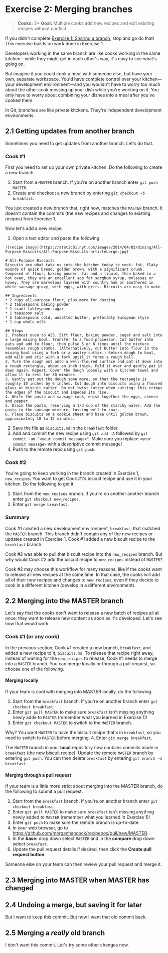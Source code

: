 # Exercise 2: Merging branches
> **Cooks:** 2+ **Goal:** Multiple cooks add new recipes and edit existing recipes without conflict.

If you didn't complete [Exercise 1: Sharing a branch](Merging_exercise_1.md), stop and go do that! This exercise builds on work done in Exercise 1.

Developers working in the same branch are like cooks working in the same kitchen—while they might get in each other's way, it's easy to see what's going on.

But imagine if you could cook a meal with someone else, but have your own, separate workspace. You'd have complete control over your kitchen—your development environment—and you wouldn't have to worry too much about the other cook messing up your dish while you're working on it. You only have to worry about combining your dishes into a meal after you've cooked them.

In Git, branches are like private kitckens. They're independent development environments.

## 2.1 Getting updates from another branch
Sometimes you need to get updates from another branch. Let's do that.

### Cook #1
First you need to set up your own private kitchen. Do the following to create a new branch.

1. Start from a `MASTER` branch. If you're on another branch enter `git push MASTER`. 
2. Create and checkout a new branch by entering `git checkout -b breakfast`.

You just created a new branch that, right now, matches the `MASTER` branch. It doesn't contain the commits (the new recipes and changes to existing recipes) from Exercise 1.

Now let's add a new recipe.

1. Open a text editor and paste the following.
 ```
![recipe image](https://static01.nyt.com/images/2014/04/03/dining/All-Purpose-Biscuits/All-Purpose-Biscuits-articleLarge.jpg)

# All-Purpose Biscuits
Biscuits are what take us into the kitchen today to cook: fat, flaky mounds of quick bread, golden brown, with a significant crumb. Composed of flour, baking powder, fat and a liquid, then baked in a hot oven, they are an excellent sop for sorghum syrup, molasses or honey. They are marvelous layered with country ham or smothered in white sausage gravy, with eggs, with grits. Biscuits are easy to make.

## Ingredients
* 2 cups all-purpose flour, plus more for dusting
* 2 tablespoons baking powder
* 1 scant tablespoon sugar
* 1 teaspoon salt
* 5 tablespoons cold, unsalted butter, preferably European style
* 1 cup whole milk

## Steps
1. Preheat oven to 425. Sift flour, baking powder, sugar and salt into a large mixing bowl. Transfer to a food processor. Cut butter into pats and add to flour, then pulse 5 or 6 times until the mixture resembles rough crumbs. (Alternatively, cut butter into flour in the mixing bowl using a fork or a pastry cutter.) Return dough to bowl, add milk and stir with a fork until it forms a rough ball.
2. Turn the dough out onto a well-floured surface and pat it down into a rough rectangle, about an inch thick. Fold it over and gently pat it down again. Repeat. Cover the dough loosely with a kitchen towel and allow it to rest for 30 minutes.
3. Gently pat out the dough some more, so that the rectangle is roughly 10 inches by 6 inches. Cut dough into biscuits using a floured glass or biscuit cutter. Do not twist cutter when cutting; this crimps the edges of the biscuit and impedes its rise.
4. While the pasta and sausage cook, whisk together the eggs, cheese and pepper.
5. Drain the pasta, reserving a 1/3 cup of the starchy water. Add the pasta to the sausage mixture, tossing well to coat.
6. Place biscuits on a cookie sheet and bake until golden brown, approximately 10 to 15 minutes.
```
2. Save the file as `biscuits.md` in the `breakfast` folder. 
3. Add and commit the new recipe using `git add -A` followed by `git commit -am "<your commit message>"`. Make sure you replace `<your commit message>` with a descriptive commit message!
4. Push to the remote repo using `git push`.

### Cook #2
You're going to keep working in the branch created in Exercise 1, `new_recipes`. You want to get Cook #1's biscuit recipe and use it in your kitchen. Do the following to get it.

1. Start from the `new_recipes` branch. If you're on another another branch enter `git checkout new_recipes`.
2. Enter `git merge breakfast`.

### Summary
Cook #1 created a new development environment, `breakfast`, that matched the `MASTER` branch. This branch didn't contain any of the new recipes or updates created in Exercise 1. Cook #1 added a new biscuit recipe to the `breakfast` branch. 

Cook #2 was able to pull that biscuit recipe into the `new_recipes` branch. But why would Cook #2 add the biscuit recipe to `new_recipes` instead of `MASTER`? 

Cook #2 may choose this workflow for many reasons, like if the cooks want to release all new recipes at the same time. In that case, the cooks will add all of their new recipes and changes to `new recipes`, even if they decide to cook in a different kitchen (develop in a different environment). 

## 2.2 Merging into the MASTER branch
Let's say that the cooks don't want to release a new batch of recipes all at once; they want to release new content as soon as it's developed. Let's see how that would work.

### Cook #1 (or any cook)
In the previous section, Cook #1 created a new branch, `breakfast`, and added a new recipe to it, `biscuits.md`. To release that recipe right away, instead of waiting for the `new_recipes` to release, Cook #1 needs to merge into a `MASTER` branch. You can merge locally or through a pull request, so choose one of the following.

#### Merging locally
If your team is cool with merging into MASTER locally, do the following.

1. Start from the `breakfast` branch. If you're on another branch enter `git checkout breakfast`.
2. Enter `git pull MASTER` to make sure `breakfast` isn't missing anything newly adde to `MASTER` (remember what you learned in Exercise 1)!
3. Enter `git checkout MASTER` to switch to the `MASTER` branch. 
  
  Why? You want `MASTER` to have the biscuit recipe that's in `breakfast`, so you need to switch to `MASTER` before merging.
4. Enter `git merge breakfast`.

The `MASTER` branch in your **local** repository now contains commits made in `breakfast` (the new biscuit recipe). Update the remote `MASTER` branch by entering `git push`. You can then delete `breakfast` by entering `git branch -d breakfast`.

#### Merging through a pull request
If your team is a little more strict about merging into the MASTER branch, do the following to submit a pull request.

1. Start from the `breakfast` branch. If you're on another branch enter `git checkout breakfast`.
2. Enter `git pull MASTER` to make sure `breakfast` isn't missing anything newly added to `MASTER` (remember what you learned in Exercise 1)!
3. Enter `git push` to make sure the remote branch is up-to-date.
4. In your web browser, go to <https://github.com/morganhancock/recipebox/pull/new/MASTER>.
5. In the **base:** drop down select `MASTER` and in the **compare** drop down select `breakfast`.
6. Update the pull request details if desired, then click the **Create pull request button**.

Someone else on your team can then review your pull request and merge it.

## 2.3 Merging into MASTER when MASTER has changed

## 2.4 Undoing a merge, but saving it for later
But I want to keep this commit.
But now I want that old commit back.

## 2.5 Merging a *really* old branch
I don't want this commit.
Let's try some other changes now.
